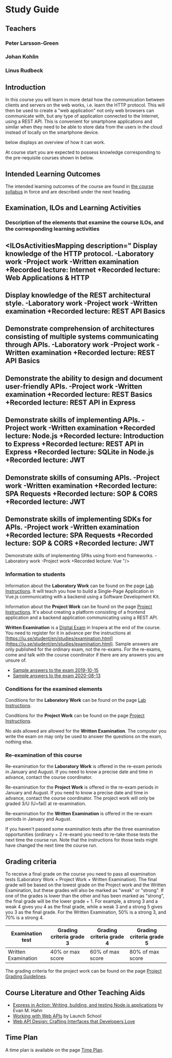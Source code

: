 <SetTitle title="Client-Server Communication 2019" />

# Study Guide
<StudyGuideInfo
    course-name="Client-Server Communication"
    ladok-code="TSPK18"
    credits="7.5"
    course-coordinator="Peter Larsson-Green"
    examiner="Johan Kohlin"
    ping-pong-event="Client-Server Communication - TSPK18 - A19"
    ping-pong-password="TSPK18A1934"
/>

## Teachers
### Peter Larsson-Green
<Teacher
    name="Peter Larsson-Green"
    photo="peter-larsson-green.jpeg"
    :roles='["Course coordinator", "lecturer", "lab assistant"]'
    description="Has studied and followed the development of the web since 2004 and received his Master of Science in Computer Science at Linköping University in 2014. He has been working as programming teacher (part time) since 2010 at both Linköping University and Jönköping University."
    email="Peter.Larsson-Green@ju.se"
    phone="036 - 10 17 35"
    website="https://ju.se/en/personinfo.html?sign=LarPet"
/>

### Johan Kohlin
<Teacher
    name="Johan Kohlin"
    photo="johan-kohlin.jpeg"
    :roles='["Examiner"]'
    description="Has been teaching web development and web design since 2006 for communication students at HLK and since 2016 he teaches JavaScript and misc. web technologies at JTH, primarily to New Media Design students."
    email="Johan.Kohlin@ju.se"
    phone="036 - 10 15 09"
    website="https://ju.se/en/personinfo.html?sign=KoJo"
/>

### Linus Rudbeck
<Teacher
    name="Linus Rudbeck"
    photo="linus-rudbeck.jpeg"
    :roles='["Lab assistant"]'
    description="Former JTH student that studied the program Software Engineering and Mobile Platforms. Started the company Red Capes IT together with Daniel Fransén after he graduated."
    phone="036 - 10 17 35"
    website="https://redcapesit.se/author/linus/"
/>

## Introduction
In this course you will learn in more detail how the communication between clients and servers on the web works, i.e. learn the HTTP protocol. This will then be used to create a "web application" not only web browsers can communicate with, but any type of application connected to the Internet, using a REST API. This is convenient for smartphone applications and similar when they need to be able to store data from the users in the cloud instead of locally on the smartphone device.

<FigureNumber /> below displays an overview of how it can work. 

<Figure caption="Common web application architecture.">
<Mermaid graph-definition="
graph LR
	users[Users]
	subgraph Users' smartphone
		webBrowser[Android App]
	end
	subgraph Web Server
	webApp[Web Application]
	end
	subgraph Database Server
		db[Database]
	end
	users -- Use --> webBrowser
	webBrowser -- HTTP/REST API --> webApp
	webApp -- SQL --> db
" />
</Figure>

At course start you are expected to possess knowledge corresponding to the pre-requisite courses shown in <FigureNumber /> below. 

<Figure caption="Prerequisites for this course.">
<Mermaid graph-definition="
graph TD
	wuid[Web and User Interface Design 7.5 Credits]
	gdvc[Graphic Design and Visual Communication 15 Credits]
	csp[Client-side Programming 15 Credits]
	awa[Applied Web Architecture 15 Credits]
	csc[Client-Server Communication 7.5 Credits]
	wuid --> csp
	gdvc --> csp
	csp --> awa
	awa --> csc
" />
</Figure>

## Intended Learning Outcomes
The intended learning outcomes of the course are found in [the course syllabus](course-syllabus/) in force and are described under the next heading.

## Examination, ILOs and Learning Activities

### Description of the elements that examine the course ILOs, and the corresponding learning activities
<ILOsActivitiesMapping description="
Display knowledge of the HTTP protocol.
-Laboratory work
-Project work
-Written examination
+Recorded lecture: Internet
+Recorded lecture: Web Applications & HTTP
---
Display knowledge of the REST architectural style.
-Laboratory work
-Project work
-Written examination
+Recorded lecture: REST API Basics
---
Demonstrate comprehension of architectures consisting of multiple systems communicating through APIs.
-Laboratory work
-Project work
-Written examination
+Recorded lecture: REST API Basics
---
Demonstrate the ability to design and document user-friendly APIs.
-Project work
-Written examination
+Recorded lecture: REST Basics
+Recorded lecture: REST API in Express
---
Demonstrate skills of implementing APIs.
-Project work
-Written examination
+Recorded lecture: Node.js
+Recorded lecture: Introduction to Express
+Recorded lecture: REST API in Express
+Recorded lecture: SQLite in Node.js
+Recorded lecture: JWT
---
Demonstrate skills of consuming APIs.
-Project work
-Written examination
+Recorded lecture: SPA Requests
+Recorded lecture: SOP & CORS
+Recorded lecture: JWT
---
Demonstrate skills of implementing SDKs for APIs.
-Project work
-Written examination
+Recorded lecture: SPA Requests
+Recorded lecture: SOP & CORS
+Recorded lecture: JWT
---
Demonstrate skills of implementing SPAs using front-end frameworks.
-Laboratory work
-Project work
+Recorded lecture: Vue
"/>

### Information to students
Information about the **Laboratory Work** can be found on the page [Lab Instructions](lab-instructions/). It will teach you how to build a Single-Page Application in Vue.js communicating with a backend using a Software Development Kit.

Information about the **Project Work** can be found on the page [Project Instructions](project-instructions/). It's about creating a platform consisting of a frontend application and a backend application communicating using a REST API.

**Written Examination** is a [Digital Exam](https://ju.se/student/en/digital-exam.html) in Inspera at the end of the course. You need to register for it in advance per the instructions at [https://ju.se/student/en/studies/examination.html](https://ju.se/student/en/studies/examination.html). Sample answers are only published for the ordinary exam, not the re-exams. For the re-exams, come and talk with the course coordinator if there are any answers you are unsure of.

* [Sample answers to the exam 2019-10-15](files/exam-2019-10-15-sample-answers.txt)
* [Sample answers to the exam 2020-08-13](files/exam-2020-08-13-sample-answers.txt)

### Conditions for the examined elements
Conditions for the **Laboratory Work** can be found on the page [Lab Instructions](lab-instructions/).

Conditions for the **Project Work** can be found on the page [Project Instructions](project-instructions/).

No aids allowed are allowed for the **Written Examination**. The computer you write the exam on may only be used to answer the questions on the exam, nothing else.

### Re-examination of this course
Re-examination for the **Laboratory Work** is offered in the re-exam periods in January and August. If you need to know a precise date and time in advance, contact the course coordinator.

Re-examination for the **Project Work** is offered in the re-exam periods in January and August. If you need to know a precise date and time in advance, contact the course coordinator. The project work will only be graded 3/U (U=fail) at re-examination.

Re-examination for the **Written Examination** is offered in the re-exam periods in January and August.

If you haven't passed some examination tests after the three examination opportunities (ordinary + 2 re-exam) you need to re-take those tests the next time the course run. Note that the instructions for those tests might have changed the next time the course run.

## Grading criteria
To receive a final grade on the course you need to pass all examination tests (Laboratory Work + Project Work + Written Examination). The final grade will be based on the lowest grade on the Project work and the Written Examination, but these grades will also be marked as "weak" or "strong". If one of the grades is lower than the other and has been marked as "strong", the final grade will be the lower grade + 1. For example, a strong 3 and a weak 4 gives you 4 as the final grade, while a weak 3 and a strong 5 gives you 3 as the final grade. For the Written Examination, 50% is a strong 3, and 70% is a strong 4.

| Examination test | Grading criteria grade 3 | Grading criteria grade 4 | Grading criteria grade 5 |
|---|---|---|---|
| Written Examination | 40% or max score | 60% of max score | 80% of max score |

The grading criteria for the project work can be found on the page [Project Grading Guidelines](project-grading-guidelines/).

## Course Literature and Other Teaching Aids
* [Express in Action: Writing, building, and testing Node.js applications](http://proquestcombo.safaribooksonline.com.proxy.library.ju.se/book/programming/javascript/9781617292422) by Evan M. Hahn
* [Working with Web APIs](https://launchschool.com/books/working_with_apis) by Launch School
* [Web API Design: Crafting Interfaces that Developers Love](https://pages.apigee.com/rs/apigee/images/api-design-ebook-2012-03.pdf)

## Time Plan
A time plan is available on the page [Time Plan](time-plan/).